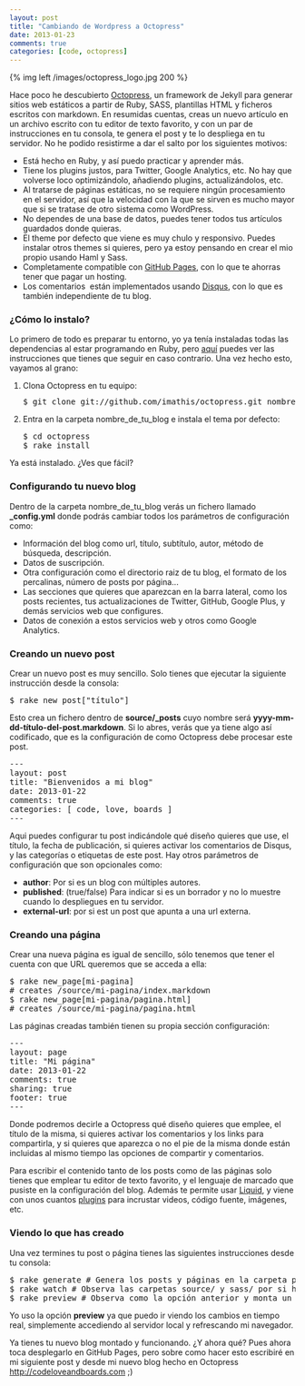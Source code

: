 ```yaml
---
layout: post
title: "Cambiando de Wordpress a Octopress"
date: 2013-01-23
comments: true
categories: [code, octopress]
---
```


{% img left /images/octopress_logo.jpg 200 %}


Hace poco he descubierto <a title="A blogging framework for hackers" href="http://octopress.org" target="_blank">Octopress</a>, un framework de Jekyll para generar sitios web estáticos a partir de Ruby, SASS, plantillas HTML y ficheros escritos con markdown. En resumidas cuentas, creas un nuevo artículo en un archivo escrito con tu editor de texto favorito, y con un par de instrucciones en tu consola, te genera el post y te lo despliega en tu servidor. No he podido resistirme a dar el salto por los siguientes motivos:

<!--more-->
<ul>
	<li><span style="line-height: 13px;">Está hecho en Ruby, y así puedo practicar y aprender más.</span></li>
	<li>Tiene los plugins justos, para Twitter, Google Analytics, etc. No hay que volverse loco optimizándolo, añadiendo plugins, actualizándolos, etc.</li>
	<li>Al tratarse de páginas estáticas, no se requiere ningún procesamiento en el servidor, así que la velocidad con la que se sirven es mucho mayor que si se tratase de otro sistema como WordPress.</li>
	<li>No dependes de una base de datos, puedes tener todos tus artículos guardados donde quieras.</li>
	<li>El theme por defecto que viene es muy chulo y responsivo. Puedes instalar otros themes si quieres, pero ya estoy pensando en crear el mio propio usando Haml y Sass.</li>
	<li>Completamente compatible con <a title="GitHub Pages" href="http://pages.github.com" target="_blank">GitHub Pages</a>, con lo que te ahorras tener que pagar un hosting.</li>
	<li>Los comentarios  están implementados usando <a title="Disqus, elevating the discussion, anywhere on the web." href="http://disqus.com" target="_blank">Disqus</a>, con lo que es también independiente de tu blog.</li>
</ul>

<h3>¿Cómo lo instalo?</h3>
Lo primero de todo es preparar tu entorno, yo ya tenía instaladas todas las dependencias al estar programando en Ruby, pero <a title="Octopress setup" href="http://octopress.org/docs/setup/" target="_blank">aquí</a> puedes ver las instrucciones que tienes que seguir en caso contrario. Una vez hecho esto, vayamos al grano:
<ol>
	<li><span style="line-height: 13px;"><span style="line-height: 13px;">Clona Octopress en tu equipo:</span></span>
<pre>$ git clone git://github.com/imathis/octopress.git nombre_de_tu_blog</pre>
</li>
	<li>Entra en la carpeta nombre_de_tu_blog e instala el tema por defecto:
<pre>$ cd octopress
$ rake install</pre>
</li>
</ol>
Ya está instalado. ¿Ves que fácil?
<h3>Configurando tu nuevo blog</h3>
Dentro de la carpeta nombre_de_tu_blog verás un fichero llamado <strong>_config.yml</strong> donde podrás cambiar todos los parámetros de configuración como:
<ul>
	<li><span style="line-height: 13px;">Información del blog como url, título, subtítulo, autor, método de búsqueda, descripción.</span></li>
	<li>Datos de suscripción.</li>
	<li>Otra configuración como el directorio raiz de tu blog, el formato de los percalinas, número de posts por página...</li>
	<li>Las secciones que quieres que aparezcan en la barra lateral, como los posts recientes, tus actualizaciones de Twitter, GitHub, Google Plus, y demás servicios web que configures.</li>
	<li>Datos de conexión a estos servicios web y otros como Google Analytics.</li>
</ul>
<h3>Creando un nuevo post</h3>
Crear un nuevo post es muy sencillo. Solo tienes que ejecutar la siguiente instrucción desde la consola:
<pre>$ rake new_post["título"]</pre>
Esto crea un fichero dentro de <strong>source/_posts</strong> cuyo nombre será <strong>yyyy-mm-dd-título-del-post.markdown</strong>. Si lo abres, verás que ya tiene algo así codificado, que es la configuración de como Octopress debe procesar este post.

<pre>
--- 
layout: post 
title: "Bienvenidos a mi blog" 
date: 2013-01-22
comments: true 
categories: [ code, love, boards ]
---
</pre>

Aqui puedes configurar tu post indicándole qué diseño quieres que use, el título, la fecha de publicación, si quieres activar los comentarios de Disqus, y las categorías o etiquetas de este post. Hay otros parámetros de configuración que son opcionales como:
<ul>
	<li><strong>author</strong>: Por si es un blog con múltiples autores.</li>
	<li><strong>published</strong>: (true/false) Para indicar si es un borrador y no lo muestre cuando lo despliegues en tu servidor.</li>
	<li><strong>external-url</strong>: por si est un post que apunta a una url externa.</li>
</ul>
<h3>Creando una página</h3>
Crear una nueva página es igual de sencillo, sólo tenemos que tener el cuenta con que URL queremos que se acceda a ella:
<pre>
$ rake new_page[mi-pagina] 
# creates /source/mi-pagina/index.markdown
$ rake new_page[mi-pagina/pagina.html] 
# creates /source/mi-pagina/pagina.html
</pre>
Las páginas creadas también tienen su propia sección configuración:
<pre>
--- 
layout: page 
title: "Mi página" 
date: 2013-01-22 
comments: true 
sharing: true 
footer: true 
---
</pre>
Donde podremos decirle a Octopress qué diseño quieres que emplee, el título de la misma, si quieres activar los comentarios y los links para compartirla, y si quieres que aparezca o no el pie de la misma donde están incluidas al mismo tiempo las opciones de compartir y comentarios.

Para escribir el contenido tanto de los posts como de las páginas solo tienes que emplear tu editor de texto favorito, y el lenguaje de marcado que pusiste en la configuración del blog. Además te permite usar <a title="Liquid" href="https://github.com/Shopify/liquid/wiki/Liquid-for-Designers" target="_blank">Liquid</a>, y viene con unos cuantos <a title="Octopress plugins" href="http://octopress.org/docs/blogging/plugins/" target="_blank">plugins</a> para incrustar videos, código fuente, imágenes, etc.

<h3>Viendo lo que has creado</h3>
Una vez termines tu post o página tienes las siguientes instrucciones desde tu consola:
<pre>
$ rake generate # Genera los posts y páginas en la carpeta pública 
$ rake watch # Observa las carpetas source/ y sass/ por si hay cambios para generarlos automáticamente 
$ rake preview # Observa como la opción anterior y monta un servidor en http://localhost:4000
</pre>

Yo uso la opción <strong>preview</strong> ya que puedo ir viendo los cambios en tiempo real, simplemente accediendo al servidor local y refrescando mi navegador.

Ya tienes tu nuevo blog montado y funcionando. ¿Y ahora qué? Pues ahora toca desplegarlo en GitHub Pages, pero sobre como hacer esto escribiré en mi siguiente post y desde mi nuevo blog hecho en Octopress <a title="Code, Love and Boards" href="http://codeloveandboards.com" target="_blank">http://codeloveandboards.com</a> ;)